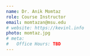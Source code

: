 ```yaml
---
name: Dr. Anik Momtaz
role: Course Instructor
email: momtazan@msu.edu
# website: https://kevinl.info
photo: momtaz.jpg
# meta:
#   Office Hours: TBD
---
```


<!-- [Schedule an appointment](#){: .btn .btn-outline } -->
